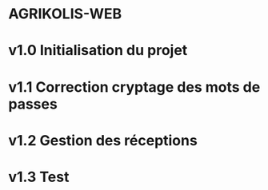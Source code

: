 # AGRIKOLIS-WEB

# v1.0 Initialisation du projet
# v1.1 Correction cryptage des mots de passes
# v1.2 Gestion des réceptions
# v1.3 Test

